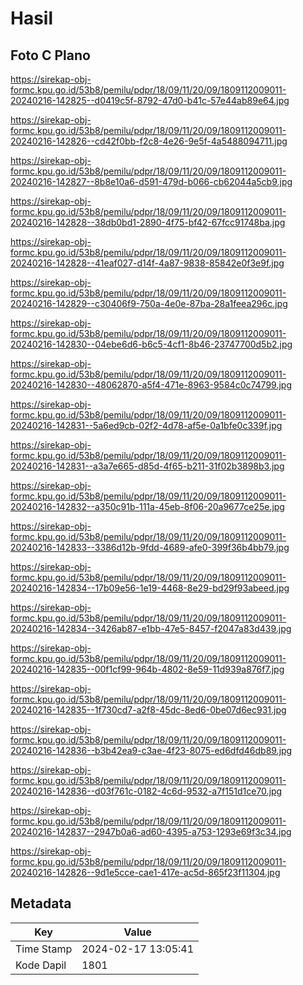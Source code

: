 # Hasil

## Foto C Plano

https://sirekap-obj-formc.kpu.go.id/53b8/pemilu/pdpr/18/09/11/20/09/1809112009011-20240216-142825--d0419c5f-8792-47d0-b41c-57e44ab89e64.jpg

https://sirekap-obj-formc.kpu.go.id/53b8/pemilu/pdpr/18/09/11/20/09/1809112009011-20240216-142826--cd42f0bb-f2c8-4e26-9e5f-4a5488094711.jpg

https://sirekap-obj-formc.kpu.go.id/53b8/pemilu/pdpr/18/09/11/20/09/1809112009011-20240216-142827--8b8e10a6-d591-479d-b066-cb62044a5cb9.jpg

https://sirekap-obj-formc.kpu.go.id/53b8/pemilu/pdpr/18/09/11/20/09/1809112009011-20240216-142828--38db0bd1-2890-4f75-bf42-67fcc91748ba.jpg

https://sirekap-obj-formc.kpu.go.id/53b8/pemilu/pdpr/18/09/11/20/09/1809112009011-20240216-142828--41eaf027-d14f-4a87-9838-85842e0f3e9f.jpg

https://sirekap-obj-formc.kpu.go.id/53b8/pemilu/pdpr/18/09/11/20/09/1809112009011-20240216-142829--c30406f9-750a-4e0e-87ba-28a1feea296c.jpg

https://sirekap-obj-formc.kpu.go.id/53b8/pemilu/pdpr/18/09/11/20/09/1809112009011-20240216-142830--04ebe6d6-b6c5-4cf1-8b46-23747700d5b2.jpg

https://sirekap-obj-formc.kpu.go.id/53b8/pemilu/pdpr/18/09/11/20/09/1809112009011-20240216-142830--48062870-a5f4-471e-8963-9584c0c74799.jpg

https://sirekap-obj-formc.kpu.go.id/53b8/pemilu/pdpr/18/09/11/20/09/1809112009011-20240216-142831--5a6ed9cb-02f2-4d78-af5e-0a1bfe0c339f.jpg

https://sirekap-obj-formc.kpu.go.id/53b8/pemilu/pdpr/18/09/11/20/09/1809112009011-20240216-142831--a3a7e665-d85d-4f65-b211-31f02b3898b3.jpg

https://sirekap-obj-formc.kpu.go.id/53b8/pemilu/pdpr/18/09/11/20/09/1809112009011-20240216-142832--a350c91b-111a-45eb-8f06-20a9677ce25e.jpg

https://sirekap-obj-formc.kpu.go.id/53b8/pemilu/pdpr/18/09/11/20/09/1809112009011-20240216-142833--3386d12b-9fdd-4689-afe0-399f36b4bb79.jpg

https://sirekap-obj-formc.kpu.go.id/53b8/pemilu/pdpr/18/09/11/20/09/1809112009011-20240216-142834--17b09e56-1e19-4468-8e29-bd29f93abeed.jpg

https://sirekap-obj-formc.kpu.go.id/53b8/pemilu/pdpr/18/09/11/20/09/1809112009011-20240216-142834--3426ab87-e1bb-47e5-8457-f2047a83d439.jpg

https://sirekap-obj-formc.kpu.go.id/53b8/pemilu/pdpr/18/09/11/20/09/1809112009011-20240216-142835--00f1cf99-964b-4802-8e59-11d939a876f7.jpg

https://sirekap-obj-formc.kpu.go.id/53b8/pemilu/pdpr/18/09/11/20/09/1809112009011-20240216-142835--1f730cd7-a2f8-45dc-8ed6-0be07d6ec931.jpg

https://sirekap-obj-formc.kpu.go.id/53b8/pemilu/pdpr/18/09/11/20/09/1809112009011-20240216-142836--b3b42ea9-c3ae-4f23-8075-ed6dfd46db89.jpg

https://sirekap-obj-formc.kpu.go.id/53b8/pemilu/pdpr/18/09/11/20/09/1809112009011-20240216-142836--d03f761c-0182-4c6d-9532-a7f151d1ce70.jpg

https://sirekap-obj-formc.kpu.go.id/53b8/pemilu/pdpr/18/09/11/20/09/1809112009011-20240216-142837--2947b0a6-ad60-4395-a753-1293e69f3c34.jpg

https://sirekap-obj-formc.kpu.go.id/53b8/pemilu/pdpr/18/09/11/20/09/1809112009011-20240216-142826--9d1e5cce-cae1-417e-ac5d-865f23f11304.jpg


## Metadata

| Key        | Value               |
| ---------- | ------------------- |
| Time Stamp | 2024-02-17 13:05:41 |
| Kode Dapil | 1801                |




